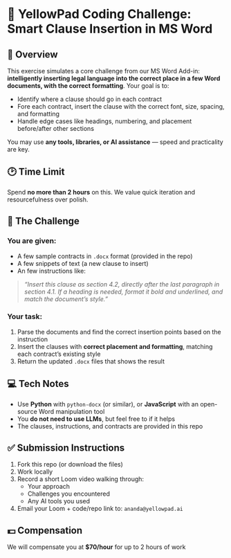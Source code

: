 # 🧪 YellowPad Coding Challenge: Smart Clause Insertion in MS Word

## 📌 Overview

This exercise simulates a core challenge from our MS Word Add-in: **intelligently inserting legal language into the correct place in a few Word documents, with the correct formatting**. Your goal is to:

- Identify where a clause should go in each contract
- Fore each contract, insert the clause with the correct font, size, spacing, and formatting
- Handle edge cases like headings, numbering, and placement before/after other sections

You may use **any tools, libraries, or AI assistance** — speed and practicality are key.

## 🕑 Time Limit

Spend **no more than 2 hours** on this. We value quick iteration and resourcefulness over polish.

## 🧩 The Challenge

### You are given:

- A few sample contracts in `.docx` format (provided in the repo)
- A few snippets of text (a new clause to insert)
- An few instructions like:

> _“Insert this clause as section 4.2, directly after the last paragraph in section 4.1. If a heading is needed, format it bold and underlined, and match the document’s style.”_

### Your task:

1. Parse the documents and find the correct insertion points based on the instruction
2. Insert the clauses with **correct placement and formatting**, matching each contract’s existing style
3. Return the updated `.docx` files that shows the result

## 💻 Tech Notes

- Use **Python** with `python-docx` (or similar), or **JavaScript** with an open-source Word manipulation tool
- You **do not need to use LLMs**, but feel free to if it helps
- The clauses, instructions, and contracts are provided in this repo

## ✅ Submission Instructions

1. Fork this repo (or download the files)
2. Work locally
3. Record a short Loom video walking through:
   - Your approach
   - Challenges you encountered
   - Any AI tools you used
4. Email your Loom + code/repo link to: `ananda@yellowpad.ai`

## 💵 Compensation

We will compensate you at **$70/hour** for up to 2 hours of work
